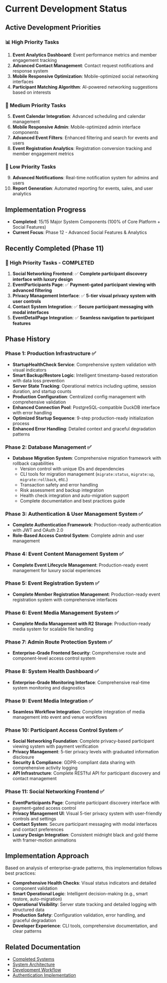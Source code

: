# Current Development Status

## Active Development Priorities

### 📊 High Priority Tasks
1. **Event Analytics Dashboard**: Event performance metrics and member engagement tracking  
2. **Advanced Contact Management**: Contact request notifications and response system
3. **Mobile Responsive Optimization**: Mobile-optimized social networking interfaces
4. **Participant Matching Algorithm**: AI-powered networking suggestions based on interests

### 🔧 Medium Priority Tasks
5. **Event Calendar Integration**: Advanced scheduling and calendar management
6. **Mobile Responsive Admin**: Mobile-optimized admin interface components
7. **Advanced Event Filters**: Enhanced filtering and search for events and users
8. **Event Registration Analytics**: Registration conversion tracking and member engagement metrics

### 🔧 Low Priority Tasks
9. **Advanced Notifications**: Real-time notification system for admins and users
10. **Report Generation**: Automated reporting for events, sales, and user analytics

## Implementation Progress
- **Completed**: 15/15 Major System Components (100% of Core Platform + Social Features)
- **Current Focus**: Phase 12 - Advanced Social Features & Analytics

## Recently Completed (Phase 11)

### 🔴 High Priority Tasks - COMPLETED
1. **Social Networking Frontend**: ✅ **Complete participant discovery interface with luxury design**
2. **EventParticipants Page**: ✅ **Payment-gated participant viewing with advanced filtering**  
3. **Privacy Management Interface**: ✅ **5-tier visual privacy system with user controls**
4. **Contact System Integration**: ✅ **Secure participant messaging with modal interfaces**
5. **EventDetailPage Integration**: ✅ **Seamless navigation to participant features**

## Phase History

### Phase 1: Production Infrastructure ✅
- **StartupHealthCheck Service**: Comprehensive system validation with visual indicators
- **Smart Backup/Restore Logic**: Intelligent timestamp-based restoration with data loss prevention
- **Server State Tracking**: Operational metrics including uptime, session duration, and startup counts
- **Production Configuration**: Centralized config management with comprehensive validation
- **Enhanced Connection Pool**: PostgreSQL-compatible DuckDB interface with error handling
- **Optimized Startup Sequence**: 9-step production-ready initialization process
- **Enhanced Error Handling**: Detailed context and graceful degradation patterns

### Phase 2: Database Management ✅
- **Database Migration System**: Comprehensive migration framework with rollback capabilities
  - Version control with unique IDs and dependencies
  - CLI tools for migration management (`migrate:status`, `migrate:up`, `migrate:rollback`, etc.)
  - Transaction safety and error handling
  - Risk assessment and backup integration
  - Health check integration and auto-migration support
  - Complete documentation and best practices guide

### Phase 3: Authentication & User Management System ✅
- **Complete Authentication Framework**: Production-ready authentication with JWT and OAuth 2.0
- **Role-Based Access Control System**: Complete admin and user management

### Phase 4: Event Content Management System ✅
- **Complete Event Lifecycle Management**: Production-ready event management for luxury social experiences

### Phase 5: Event Registration System ✅
- **Complete Member Registration Management**: Production-ready event registration system with comprehensive interfaces

### Phase 6: Event Media Management System ✅
- **Complete Media Management with R2 Storage**: Production-ready media system for scalable file handling

### Phase 7: Admin Route Protection System ✅
- **Enterprise-Grade Frontend Security**: Comprehensive route and component-level access control system

### Phase 8: System Health Dashboard ✅
- **Enterprise-Grade Monitoring Interface**: Comprehensive real-time system monitoring and diagnostics

### Phase 9: Event Media Integration ✅
- **Seamless Workflow Integration**: Complete integration of media management into event and venue workflows

### Phase 10: Participant Access Control System ✅
- **Social Networking Foundation**: Complete privacy-based participant viewing system with payment verification
- **Privacy Management**: 5-tier privacy levels with graduated information disclosure
- **Security & Compliance**: GDPR-compliant data sharing with comprehensive activity logging
- **API Infrastructure**: Complete RESTful API for participant discovery and contact management

### Phase 11: Social Networking Frontend ✅
- **EventParticipants Page**: Complete participant discovery interface with payment-gated access control
- **Privacy Management UI**: Visual 5-tier privacy system with user-friendly controls and settings
- **Contact System**: Secure participant messaging with modal interfaces and contact preferences
- **Luxury Design Integration**: Consistent midnight black and gold theme with framer-motion animations

## Implementation Approach

Based on analysis of enterprise-grade patterns, this implementation follows best practices:
- **Comprehensive Health Checks**: Visual status indicators and detailed component validation
- **Smart Operational Logic**: Intelligent decision-making (e.g., smart restore, auto-migration)
- **Operational Visibility**: Server state tracking and detailed logging with structured data
- **Production Safety**: Configuration validation, error handling, and graceful degradation
- **Developer Experience**: CLI tools, comprehensive documentation, and clear patterns

## Related Documentation
- [Completed Systems](./COMPLETED_SYSTEMS.md)
- [System Architecture](../architecture/SYSTEM_ARCHITECTURE.md)
- [Development Workflow](../development/DEVELOPMENT_WORKFLOW.md)
- [Authentication Implementation](../AUTHENTICATION_IMPLEMENTATION.md)